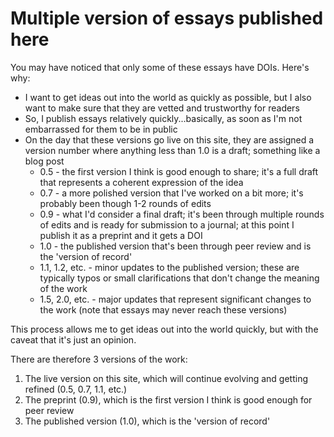 # Multiple version of essays published here

You may have noticed that only some of these essays have DOIs. Here's why:

- I want to get ideas out into the world as quickly as possible, but I also want to make sure that they are vetted and trustworthy for readers
- So, I publish essays relatively quickly...basically, as soon as I'm not embarrassed for them to be in public
- On the day that these versions go live on this site, they are assigned a version number where anything less than 1.0 is a draft; something like a blog post
	- 0.5 - the first version I think is good enough to share; it's a full draft that represents a coherent expression of the idea
	- 0.7 - a more polished version that I've worked on a bit more; it's probably been though 1-2 rounds of edits
	- 0.9 - what I'd consider a final draft; it's been through multiple rounds of edits and is ready for submission to a journal; at this point I publish it as a preprint and it gets a DOI
	- 1.0 - the published version that's been through peer review and is the 'version of record'
	- 1.1, 1.2, etc. - minor updates to the published version; these are typically typos or small clarifications that don't change the meaning of the work
	- 1.5, 2.0, etc. - major updates that represent significant changes to the work (note that essays may never reach these versions)

This process allows me to get ideas out into the world quickly, but with the caveat that it's just an opinion.

There are therefore 3 versions of the work:

1. The live version on this site, which will continue evolving and getting refined (0.5, 0.7, 1.1, etc.)
2. The preprint (0.9), which is the first version I think is good enough for peer review
3. The published version (1.0), which is the 'version of record'

